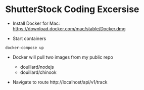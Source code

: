 # ShutterStock Coding Excersise

* Install Docker for Mac: https://download.docker.com/mac/stable/Docker.dmg

* Start containers 
```
docker-compose up
```
* Docker will pull two images from my public repo
  * douillard/nodejs
  * douillard/chinook

* Navigate to route http://localhost/api/v1/track  

